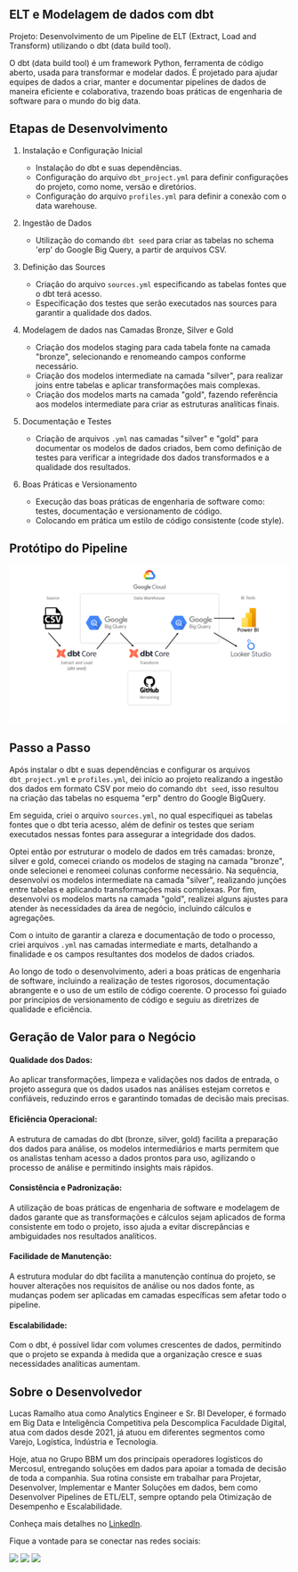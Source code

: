 ## ELT e Modelagem de dados com dbt

Projeto: Desenvolvimento de um Pipeline de ELT (Extract, Load and Transform) utilizando o dbt (data build tool).

O dbt (data build tool) é um framework Python, ferramenta de código aberto, usada para transformar e modelar dados. 
É projetado para ajudar equipes de dados a criar, manter e documentar pipelines de dados de maneira eficiente e colaborativa, trazendo boas práticas de engenharia de software para o mundo do big data.

## Etapas de Desenvolvimento

1. Instalação e Configuração Inicial
    - Instalação do dbt e suas dependências.
    - Configuração do arquivo `dbt_project.yml` para definir configurações do projeto, como nome, versão e diretórios.
    - Configuração do arquivo `profiles.yml` para definir a conexão com o data warehouse.

2. Ingestão de Dados
    - Utilização do comando `dbt seed` para criar as tabelas no schema 'erp' do Google Big Query, a partir de arquivos CSV.
   
3. Definição das Sources
    - Criação do arquivo `sources.yml` especificando as tabelas fontes que o dbt terá acesso.
    - Especificação dos testes que serão executados nas sources para garantir a qualidade dos dados.

4. Modelagem de dados nas Camadas Bronze, Silver e Gold
    - Criação dos modelos staging para cada tabela fonte na camada "bronze", selecionando e renomeando campos conforme necessário.
    - Criação dos modelos intermediate na camada "silver", para realizar joins entre tabelas e aplicar transformações mais complexas.
    - Criação dos modelos marts na camada "gold", fazendo referência aos modelos intermediate para criar as estruturas analíticas finais.

5. Documentação e Testes
    - Criação de arquivos `.yml` nas camadas "silver" e "gold" para documentar os modelos de dados criados, bem como definição de testes para verificar a integridade dos dados transformados e a qualidade dos resultados.

6. Boas Práticas e Versionamento
    - Execução das boas práticas de engenharia de software como: testes, documentação e versionamento de código.
    - Colocando em prática um estilo de código consistente (code style).

## Protótipo do Pipeline

<img src="elt-pipeline-dbt.png">

## Passo a Passo

Após instalar o dbt e suas dependências e configurar os arquivos `dbt_project.yml` e `profiles.yml`, dei início ao projeto realizando a ingestão dos dados em formato CSV por meio do comando `dbt seed`, isso resultou na criação das tabelas no esquema "erp" dentro do Google BigQuery.

Em seguida, criei o arquivo `sources.yml`, no qual especifiquei as tabelas fontes que o dbt teria acesso, além de definir os testes que seriam executados nessas fontes para assegurar a integridade dos dados.

Optei então por estruturar o modelo de dados em três camadas: bronze, silver e gold, comecei criando os modelos de staging na camada "bronze", onde selecionei e renomeei colunas conforme necessário. 
Na sequência, desenvolvi os modelos intermediate na camada "silver", realizando junções entre tabelas e aplicando transformações mais complexas.
Por fim, desenvolvi os modelos marts na camada "gold", realizei alguns ajustes para atender às necessidades da área de negócio, incluindo cálculos e agregações.

Com o intuito de garantir a clareza e documentação de todo o processo, criei arquivos `.yml` nas camadas intermediate e marts, detalhando a finalidade e os campos resultantes dos modelos de dados criados.

Ao longo de todo o desenvolvimento, aderi a boas práticas de engenharia de software, incluindo a realização de testes rigorosos, documentação abrangente e o uso de um estilo de código coerente.
O processo foi guiado por princípios de versionamento de código e seguiu as diretrizes de qualidade e eficiência.

## Geração de Valor para o Negócio

#### Qualidade dos Dados:
Ao aplicar transformações, limpeza e validações nos dados de entrada, o projeto assegura que os dados usados nas análises estejam corretos e confiáveis, reduzindo erros e garantindo tomadas de decisão mais precisas.

#### Eficiência Operacional:
A estrutura de camadas do dbt (bronze, silver, gold) facilita a preparação dos dados para análise, os modelos intermediários e marts permitem que os analistas tenham acesso a dados prontos para uso, agilizando o processo de análise e permitindo insights mais rápidos.

#### Consistência e Padronização:
A utilização de boas práticas de engenharia de software e modelagem de dados garante que as transformações e cálculos sejam aplicados de forma consistente em todo o projeto, isso ajuda a evitar discrepâncias e ambiguidades nos resultados analíticos.

#### Facilidade de Manutenção:
A estrutura modular do dbt facilita a manutenção contínua do projeto, se houver alterações nos requisitos de análise ou nos dados fonte, as mudanças podem ser aplicadas em camadas específicas sem afetar todo o pipeline.

#### Escalabilidade:
Com o dbt, é possível lidar com volumes crescentes de dados, permitindo que o projeto se expanda à medida que a organização cresce e suas necessidades analíticas aumentam.

## Sobre o Desenvolvedor

Lucas Ramalho atua como Analytics Engineer e Sr. BI Developer, é formado em Big Data e Inteligência Competitiva pela Descomplica Faculdade Digital, atua com dados desde 2021, já atuou em diferentes segmentos como Varejo, Logística, Indústria e Tecnologia.
 
Hoje, atua no Grupo BBM um dos principais operadores logísticos do Mercosul, entregando soluções em dados para apoiar a tomada de decisão de toda a companhia. Sua rotina consiste em trabalhar para Projetar, Desenvolver, Implementar e Manter Soluções em dados, bem como Desenvolver Pipelines de ETL/ELT, sempre optando pela Otimização de Desempenho e Escalabilidade.

Conheça mais detalhes no [LinkedIn](https://www.linkedin.com/in/olucasramalho/).

Fique a vontade para se conectar nas redes sociais:

<div> 
  <a href="https://www.linkedin.com/in/olucasramalho/" target="_blank"><img src="https://img.shields.io/badge/-LinkedIn-%230077B5?style=for-the-badge&logo=linkedin&logoColor=white" target="_blank"></a>
  <a href = "mailto:oramalholucas@gmail.com"><img src="https://img.shields.io/badge/-Gmail-%23333?style=for-the-badge&logo=gmail&logoColor=white" target="_blank"></a>
  <a href="https://www.instagram.com/lukaas_ramalho" target="_blank"><img src="https://img.shields.io/badge/-Instagram-%23E4405F?style=for-the-badge&logo=instagram&logoColor=white" target="_blank"></a>
</div>
